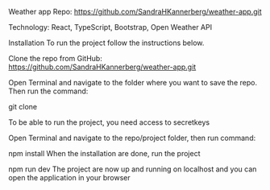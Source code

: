 Weather app
Repo: https://github.com/SandraHKannerberg/weather-app.git

Technology:
React, TypeScript, Bootstrap, Open Weather API

Installation
To run the project follow the instructions below.

Clone the repo from GitHub: https://github.com/SandraHKannerberg/weather-app.git

Open Terminal and navigate to the folder where you want to save the repo. Then run the command:

git clone 

To be able to run the project, you need access to secretkeys

Open Terminal and navigate to the repo/project folder, then run command:

npm install
When the installation are done, run the project

npm run dev
The project are now up and running on localhost and you can open the application in your browser
